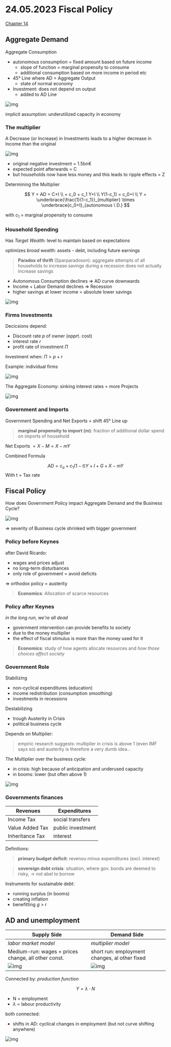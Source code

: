 # 24.05.2023 Fiscal Policy

[Chapter 14](https://www.core-econ.org/the-economy/book/text/14.html)

## Aggregate Demand

Aggregate Consumption

- autonomous consumption = fixed amount based on future income
    - slope of function = marginal propensity to consume
    - additional consumption based on more income in period etc
- 45° Line where AD = Aggregate Output
    - state of normal economy
- Investment: does not depend on output
    - added to AD Line

![img](../images/2023-05-24_09-59-34.jpg)

implicit assumption: underutilized capacity in economy

### The multiplier

A Decrease (or Increase) in Investments leads to a higher decrease in Income than the original 

![img](../images/2023-05-24_10-06-17.jpg)

- original negative investment = 1.5bn€
- expected point afterwards = C
- but households now have less money and this leads to ripple effects = Z

Determining the Multiplier

$$
Y = AD = C+I \\
= c_0 + c_1 Y+I \\ 
Y(1-c_1) = c_0+I \\
Y = \underbrace{\frac{1}{1-c_1}}_{multiplier} \times
\underbrace{c_0+I}_{autonomous \ D.}
$$

with $c_1$ = marginal propensity to consume

### Household Spending

Has *Target Wealth*: level to maintain based on expectations

optimizes *broad wealth*: assets - debt, including future earnings

> **Paradox of thrift** (Sparparadoxon): aggregate attempts of all households to increase savings during a recession does not actually increase savings

- Autonomous Consumption declines => AD curve downwards
- Income + Labor Demand declines  => Recession
- higher savings at lower income = absolute lower savings

![img](../images/2023-05-24_13-53-34.jpg)

### Firms Investments

Decicsions depend:

- Discount rate *p* of owner (opprt. cost)
- interest rate *r*
- profit rate of investment $\Pi$

Investment when: $\Pi > p+r$

Example: individual firms

![img](../images/2023-05-25_17-05-59.jpg)

The Aggregate Economy: sinking interest rates = more Projects

![img](../images/2023-05-25_17-06-52.jpg)



### Government and Imports

Government Spending and Net Exports = shift 45° Line up

> **marginal propensity to import (m)**: fraction of additional dollar spend on imports of household

Net Exports $= X-M = X-mY$

Combined Formula

$$
AD = c_o + c_1(1-t)Y + I+G+X-mY
$$
With t = Tax rate

## Fiscal Policy

How does Government Policy impact Aggregate Demand and the Business Cycle?

![img](../images/2023-05-24_09-39-38.jpg)

=> severity of Business cycle shrinked with bigger government

### Policy before Keynes

after David Ricardo:

- wages and prices adjust
- no long-term disturbances
- only role of government = avoid deficits

=> orthodox policy = austerity

> **Economics**: Allocation of scarce resources

### Policy after Keynes

*in the long run, we're all dead*

- government intervention can provide benefits to society
- due to the money multiplier
- the effect of fiscal stimulus is more than the money used for it

> **Economics**: study of how agents allocate resources and *how those choices affect society*



### Government Role

Stabilizing

- non-cyclical expenditures (education)
- income redistribution (consumption smoothing)
- investments in recessions

Destabilizing

- trough Austerity in Crisis
- political business cycle

Depends on Multiplier:

> empiric research suggests: multiplier in crisis is above 1 (even IMF says so) and austerity is therefore a very dumb idea...

The Multiplier over the business cycle:

- in crisis: high because of anticipation and underused capacity
- in booms: lower (but often above 1)

![img](../images/2023-05-25_18-04-44.jpg)

### Governments finances

| Revenues        | Expenditures      |
| --------------- | ----------------- |
| Income Tax      | social transfers  |
| Value Added Tax | public investment |
| Inheritance Tax | interest          |

Definitions:

> **primary budget deficit**: revenou minus expenditures (excl. interest)

> **sovereign debt crisis**: situation, where gov. bonds are deemed to risky, -> not abel to borrow

Instruments for sustainable debt:

- running surplus (in booms)
- creating inflation
- benefitting *g > r*

## AD and unemployment

| Supply Side                                         | Demand Side                                   |
| --------------------------------------------------- | --------------------------------------------- |
| *labor market model*                                | *multiplier model*                            |
| Medium-run: wages + prices change, all other const. | short run: employment changes, al other fixed |
| ![img](../images/2023-04-18_10-47-30.jpg)           | ![img](../images/2023-05-24_10-06-17.jpg)     |

Connected by: *production function*

$$
Y = \lambda \cdot N
$$

- N = employment
- $\lambda$ = labour productivity

both connected:

- shifts in AD: cyclical changes in employment (but not curve shifting anywhere)

![img](../images/2023-05-26_14-50-40.jpg)
